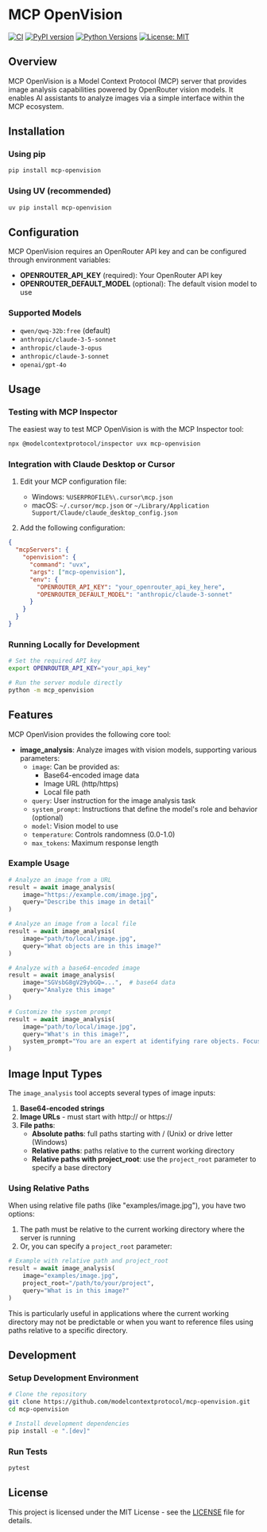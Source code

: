 # MCP OpenVision

[![CI](https://github.com/Nazruden/mcp-openvision/actions/workflows/ci.yml/badge.svg)](https://github.com/Nazruden/mcp-openvision/actions/workflows/ci.yml)
[![PyPI version](https://img.shields.io/pypi/v/mcp-openvision.svg)](https://pypi.org/project/mcp-openvision/)
[![Python Versions](https://img.shields.io/pypi/pyversions/mcp-openvision.svg)](https://pypi.org/project/mcp-openvision/)
[![License: MIT](https://img.shields.io/badge/License-MIT-yellow.svg)](https://opensource.org/licenses/MIT)

## Overview

MCP OpenVision is a Model Context Protocol (MCP) server that provides image analysis capabilities powered by OpenRouter vision models. It enables AI assistants to analyze images via a simple interface within the MCP ecosystem.

## Installation

### Using pip

```bash
pip install mcp-openvision
```

### Using UV (recommended)

```bash
uv pip install mcp-openvision
```

## Configuration

MCP OpenVision requires an OpenRouter API key and can be configured through environment variables:

- **OPENROUTER_API_KEY** (required): Your OpenRouter API key
- **OPENROUTER_DEFAULT_MODEL** (optional): The default vision model to use

### Supported Models

- `qwen/qwq-32b:free` (default)
- `anthropic/claude-3-5-sonnet`
- `anthropic/claude-3-opus`
- `anthropic/claude-3-sonnet`
- `openai/gpt-4o`

## Usage

### Testing with MCP Inspector

The easiest way to test MCP OpenVision is with the MCP Inspector tool:

```bash
npx @modelcontextprotocol/inspector uvx mcp-openvision
```

### Integration with Claude Desktop or Cursor

1. Edit your MCP configuration file:

   - Windows: `%USERPROFILE%\.cursor\mcp.json`
   - macOS: `~/.cursor/mcp.json` or `~/Library/Application Support/Claude/claude_desktop_config.json`

2. Add the following configuration:

```json
{
  "mcpServers": {
    "openvision": {
      "command": "uvx",
      "args": ["mcp-openvision"],
      "env": {
        "OPENROUTER_API_KEY": "your_openrouter_api_key_here",
        "OPENROUTER_DEFAULT_MODEL": "anthropic/claude-3-sonnet"
      }
    }
  }
}
```

### Running Locally for Development

```bash
# Set the required API key
export OPENROUTER_API_KEY="your_api_key"

# Run the server module directly
python -m mcp_openvision
```

## Features

MCP OpenVision provides the following core tool:

- **image_analysis**: Analyze images with vision models, supporting various parameters:
  - `image`: Can be provided as:
    - Base64-encoded image data
    - Image URL (http/https)
    - Local file path
  - `query`: User instruction for the image analysis task
  - `system_prompt`: Instructions that define the model's role and behavior (optional)
  - `model`: Vision model to use
  - `temperature`: Controls randomness (0.0-1.0)
  - `max_tokens`: Maximum response length

### Example Usage

```python
# Analyze an image from a URL
result = await image_analysis(
    image="https://example.com/image.jpg",
    query="Describe this image in detail"
)

# Analyze an image from a local file
result = await image_analysis(
    image="path/to/local/image.jpg",
    query="What objects are in this image?"
)

# Analyze with a base64-encoded image
result = await image_analysis(
    image="SGVsbG8gV29ybGQ=...",  # base64 data
    query="Analyze this image"
)

# Customize the system prompt
result = await image_analysis(
    image="path/to/local/image.jpg",
    query="What's in this image?",
    system_prompt="You are an expert at identifying rare objects. Focus on unusual items and explain their significance."
)
```

## Image Input Types

The `image_analysis` tool accepts several types of image inputs:

1. **Base64-encoded strings**
2. **Image URLs** - must start with http:// or https://
3. **File paths**:
   - **Absolute paths**: full paths starting with / (Unix) or drive letter (Windows)
   - **Relative paths**: paths relative to the current working directory
   - **Relative paths with project_root**: use the `project_root` parameter to specify a base directory

### Using Relative Paths

When using relative file paths (like "examples/image.jpg"), you have two options:

1. The path must be relative to the current working directory where the server is running
2. Or, you can specify a `project_root` parameter:

```python
# Example with relative path and project_root
result = await image_analysis(
    image="examples/image.jpg",
    project_root="/path/to/your/project",
    query="What is in this image?"
)
```

This is particularly useful in applications where the current working directory may not be predictable or when you want to reference files using paths relative to a specific directory.

## Development

### Setup Development Environment

```bash
# Clone the repository
git clone https://github.com/modelcontextprotocol/mcp-openvision.git
cd mcp-openvision

# Install development dependencies
pip install -e ".[dev]"
```

### Run Tests

```bash
pytest
```

## License

This project is licensed under the MIT License - see the [LICENSE](LICENSE) file for details.
